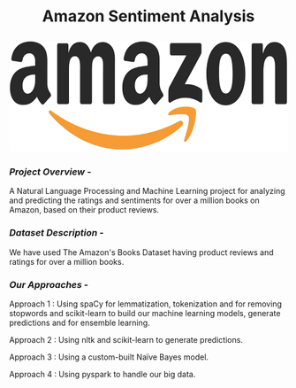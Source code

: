 # <p align = 'center'> Amazon Sentiment Analysis </p>
  <p align = 'center'> <img width="600" img height="200" src = logo.png </p>

### *Project Overview* - 
A Natural Language Processing and Machine Learning project for analyzing and predicting the ratings and sentiments for over a million books on Amazon, based on their product reviews. 

### *Dataset Description* - 
We have used The Amazon's Books Dataset having product reviews and ratings for over a million books. 

### *Our Approaches* -  

Approach 1 : Using spaCy for lemmatization, tokenization and for removing stopwords and scikit-learn to build our machine learning models, generate predictions and for ensemble learning.

Approach 2 : Using nltk and scikit-learn to generate predictions.

Approach 3 : Using a custom-built Naïve Bayes model.

Approach 4 : Using pyspark to handle our big data.



